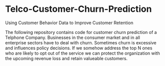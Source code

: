 # Telco-Customer-Churn-Prediction
Using Customer Behavior Data to Improve Customer Retention

The following repository contains code for customer churn prediction of a Telphone Company. 
Businesses in the consumer market and in all enterprise sectors have to deal with churn. Sometimes churn is excessive and influences policy decisions. If we somehow address the top N ones who are likely to opt out of the service we can protect the organization with the upcoming revenue loss and retain valueable customers.
